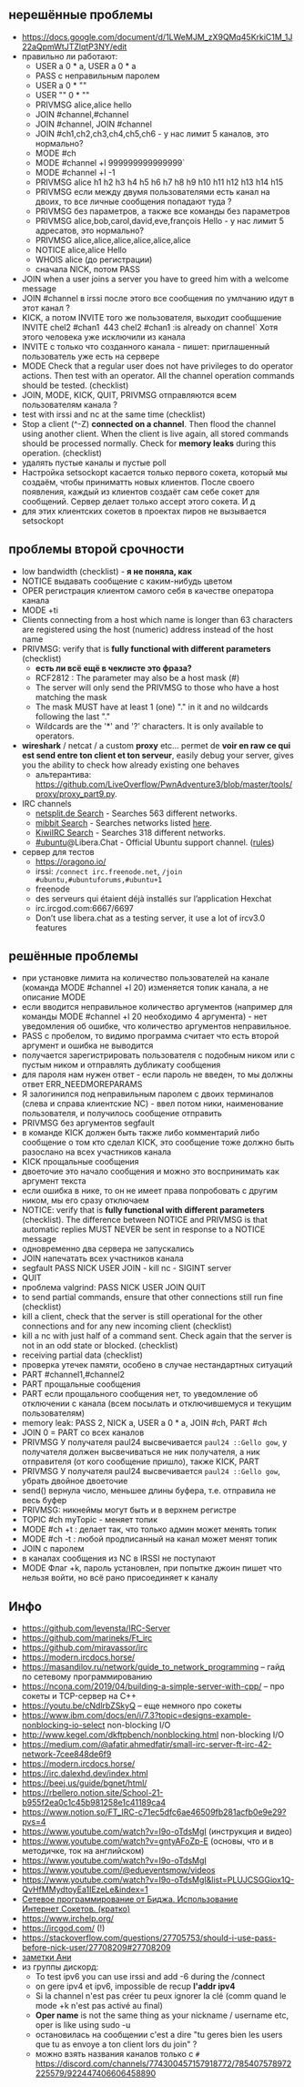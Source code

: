   ## нерешённые проблемы
* https://docs.google.com/document/d/1LWeMJM_zX9QMq45KrkiC1M_1J22aQpmWtJTZlqtP3NY/edit
* правильно ли работают:
  + USER a 0 * a, USER a 0 * a
  + PASS c неправильным паролем
  + USER a 0 * ""
  + USER "" 0 * ""
  + PRIVMSG alice,alice hello
  + JOIN #сhannel,#сhannel
  + JOIN #channel, JOIN #channel
  + JOIN #ch1,ch2,ch3,ch4,ch5,ch6 - у нас лимит 5 каналов, это нормально?
  + MODE #ch
  + MODE #channel +l 999999999999999`
  + MODE #channel +l -1
  + PRIVMSG alice h1 h2 h3 h4 h5 h6 h7 h8 h9 h10 h11 h12 h13 h14 h15
  + PRIVMSG если между двумя пользователями есть канал на двоих, то все личные сообщения попадают туда ?
  + PRIVMSG без параметров, а также все команды без параметров
  + PRIVMSG alice,bob,carol,david,eve,françois Hello - у нас лимит 5 адресатов, это нормально?
  + PRIVMSG alice,alice,alice,alice,alice,alice
  + NOTICE alice,alice Hello
  + WHOIS alice (до регистрации)
  + сначала NICK, потом PASS
* JOIN when a user joins a server you have to greed him with a welcome message
* JOIN #channel в irssi после этого все сообщения по умлчанию идут в этот канал ?
* KICK, а потом INVITE того же пользователя, выходит сообщшение INVITE chel2 #chan1` `443 chel2 #chan1 :is already on channel` Хотя этого человека уже исключили из канала
* INVITE с только что созданного канала - пишет: приглашенный пользователь уже есть на сервере
* MODE Check that a regular user does not have privileges to do operator actions. Then test with an operator. All the channel operation commands should be tested. (checklist)
* JOIN, MODE, KICK, QUIT, PRIVMSG отправляются всем пользователям канала ?
* test with irssi and nc at the same time (checklist)
* Stop a client (^-Z) **connected on a channel**. Then flood the channel using another client. When the client is live again, all stored commands should be processed normally. Check for **memory leaks** during this operation. (checklist)
* удалять пустые каналы и пустые poll
* Настройка setsockopt касается только первого сокета, который мы создаём, чтобы приниматть новых клиентов. После своего появления, каждый из клиентов создаёт сам себе сокет для сообщений. Сервер делает только accept этого сокета. И д
* для этих клиентских сокетов в проектах пиров не вызывается setsockopt

## проблемы второй срочности
* low bandwidth (checklist) - **я не поняла, как**
* NOTICE выдавать сообщение с каким-нибудь цветом
* OPER регистрация клиентом самого себя в качестве оператора канала
* MODE +ti
* Clients connecting from a host which name is longer than 63 characters are registered using the host (numeric) address instead of the host name
* PRIVMSG: verify that is **fully functional with different parameters** (checklist)
  + **есть ли всё ещё в чеклисте это фраза?**
  + RCF2812 : The <target> parameter may also be a host mask (#<mask>)
  + The server will only send the PRIVMSG to those who have a host matching the mask
  + The mask MUST have at least 1 (one) "." in it and no wildcards following the last "."
  + Wildcards are the '*' and '?'  characters. It is only available to operators.
* **wireshark** / netcat / a custom **proxy** etc… permet de **voir en raw ce qui est send entre ton client et ton serveur**, easily debug your server, gives you the ability to check how already existing one behaves 
  + альтерантива: https://github.com/LiveOverflow/PwnAdventure3/blob/master/tools/proxy/proxy_part9.py.
* IRC channels
  + [netsplit.de Search](https://netsplit.de/channels/ ) - Searches 563 different networks.
  + [mibbit Search](https://search.mibbit.com) - Searches networks listed [here](https://search.mibbit.com/networks).
  + [KiwiIRC Search](https://kiwiirc.com/search) - Searches 318 different networks.
  + [#ubuntu](https://wiki.ubuntu.com/IRC/ChannelList)@Libera.Chat - Official Ubuntu support channel. ([rules](https://wiki.ubuntu.com/IRC/Guidelines))
* сервер для тестов
  + https://oragono.io/
  + irssi: `/connect irc.freenode.net`, `/join #ubuntu,#ubuntuforums,#ubuntu+1`
  + freenode
  + des serveurs qui étaient déjà installés sur l’application Hexchat
  + irc.ircgod.com:6667/6697
  + Don’t use libera.chat as a testing server, it use a lot of ircv3.0 features

## решённые проблемы
* при установке лимита на количество пользователей на канале (команда MODE #channel +l 20) изменяется топик канала, а не описание MODE
* если вводится неправильное количество аргументов (например для команды MODE #channel +l 20 необходимо 4 аргумента) - нет уведомления об ошибке, что количество аргументов неправильное.
* PASS  с пробелом, то видимо программа считает что есть второй аргумент и ошибка не выводится
* получается зарегистрировать пользователя с подобным ником или с пустым ником и отправлять дубликату сообщения
* для пароля нам нужен ответ - если пароль не введен, то мы должны ответ ERR_NEEDMOREPARAMS
* Я залогинился под неправильным паролем с двоих терминалов (слева и справа клиентские NC) - ввел потом ники, наименование пользователя, и получилось сообщение отправить
* PRIVMSG без аргументов segfault 
* в команде KICK должен быть также либо комментарий либо сообщение о том кто сделал KICK, это сообщение тоже должно быть разослано на всех участников канала 
* KICK прощальные сообщения
* двоеточие это начало сообщения и можно это воспринимать как аргумент текста
* если ошибка в нике, то он не имеет права попробовать с другим ником, мы его сразу отключаем
* NOTICE: verify that is **fully functional with different parameters** (checklist). The difference between NOTICE and PRIVMSG is that automatic replies MUST NEVER be sent in response to a NOTICE message
* одновременно два сервера не запускались
* JOIN напечатать всех участников канала
* segfault PASS NICK USER JOIN - kill nc - SIGINT server
* QUIT
* проблема valgrind: PASS NICK USER JOIN QUIT
* to send partial commands, ensure that other connections still run fine (checklist)
* kill a client, check that the server is still operational for the other connections and for any new incoming client (checklist)
* kill a nc with just half of a command sent. Check again that the server is not in an odd state or blocked. (checklist)
* receiving partial data (checklist)
* проверка утечек памяти, особено в случае нестандартных ситуаций
* PART #channel1,#channel2
* PART прощальные сообщения
* PART если прощального сообщения нет, то уведомление об отключении с канала (всем посылать и отключившемуся и текущим пользователям)
* memory leak: PASS 2, NICK a, USER a 0 * a, JOIN #ch, PART #ch
* JOIN 0 = PART со всех каналов
* PRIVMSG У получателя paul24 высвечивается `paul24 ::Gello gow`, у получателя должен высвечиваться не ник получателя, а ник отправителя (от кого сообщение пришло), также  KICK, PART
* PRIVMSG У получателя paul24 высвечивается `paul24 ::Gello gow`, убрать двойное двоеточие
* send() вернула число, меньшее длины буфера, т.е. отправила не весь буфер
* PRIVMSG: никнеймы могут быть и в верхнем регистре
* TOPIC #ch myTopic - меняет топик
* MODE #ch +t : делает так, что только админ может менять топик
* MODE #ch -t : любой продписанный на канал может менят топик
* JOIN с паролем
* в каналах сообщения из NC в IRSSI не поступают
* MODE Флаг +k, пароль установлен, при попытке джоин пишет что нельзя войти, но всё рано присоединяет к каналу

## Инфо
* https://github.com/levensta/IRC-Server
* https://github.com/marineks/Ft_irc
* https://github.com/miravassor/irc
* https://modern.ircdocs.horse/
* https://masandilov.ru/network/guide_to_network_programming – гайд по сетевому программированию
* https://ncona.com/2019/04/building-a-simple-server-with-cpp/ – про сокеты и TCP-сервер на C++
* https://youtu.be/cNdlrbZSkyQ – еще немного про сокеты
* https://www.ibm.com/docs/en/i/7.3?topic=designs-example-nonblocking-io-select non-blocking I/O
* http://www.kegel.com/dkftpbench/nonblocking.html non-blocking I/O
* https://medium.com/@afatir.ahmedfatir/small-irc-server-ft-irc-42-network-7cee848de6f9  
* https://modern.ircdocs.horse/   
* https://irc.dalexhd.dev/index.html  
* https://beej.us/guide/bgnet/html/  
* https://rbellero.notion.site/School-21-b955f2ea0c1c45b981258e1c41189ca4   
* https://www.notion.so/FT_IRC-c71ec5dfc6ae46509fb281acfb0e9e29?pvs=4  
* https://www.youtube.com/watch?v=I9o-oTdsMgI (инструкция и видео)   
* https://www.youtube.com/watch?v=gntyAFoZp-E (основы, что и в методичке, ток на английском)  
* https://www.youtube.com/watch?v=I9o-oTdsMgI  
* https://www.youtube.com/@edueventsmow/videos  
* https://www.youtube.com/watch?v=I9o-oTdsMgI&list=PLUJCSGGiox1Q-QvHfMMydtoyEa1IEzeLe&index=1   
* [Сетевое программирование от Биджа. Использование	Интернет Сокетов. (кратко)](https://github.com/bakyt92/11_ft_irc/blob/master/docs/book_sockets_short.md)   
* https://www.irchelp.org/
* https://ircgod.com/ (!)
* https://stackoverflow.com/questions/27705753/should-i-use-pass-before-nick-user/27708209#27708209
* [заметки Ани](https://github.com/akostrik/CPP_modules_42)
* из группы дискорд:
  + To test ipv6 you can use irssi and add -6 during the /connect
  + on gere ipv4 et ipv6, impossible de recup **l'addr ipv4**
  + Si la channel n'est pas créer tu peux ignorer la clé (comm quand le mode +k n'est pas activé au final)
  + **Oper name** is not the same thing as your nickname / username etc, oper is like using sudo -u
  + остановилась на сообщении c'est a dire "tu geres bien les users que tu as envoye a ton client lors du join" ?
  + можно взять названия каналов только с `#` https://discord.com/channels/774300457157918772/785407578972225579/922447406606458890
